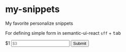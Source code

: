 # my-snippets
My favorite personalize snippets

For defining simple form in semantic-ui-react
`sff` + <kbd>tab</kbd>
<Form>
	<Form.Field>
		<label>$1</label>
		<input type='text' name='$2' id='$2' placeholder='$3' />
	</Form.Field>
	<Button type='submit' primary>Submit</Button>
</Form>

